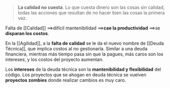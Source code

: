 > **La calidad no cuesta**. Lo que cuesta dinero son las cosas sin calidad, todas las acciones que resultan de no hacer bien las cosas la primera vez.

Falta de [[Calidad]] $\implies$difícil mantenibilidad $\implies$**cae la productividad** $\implies$se **disparan los costos**.

En la [[Agilidad]], a la **falta de calidad** se le da el nuevo nombre de [[Deuda Técnica]], que implica costos al no gestionarla. Similar a una deuda financiera, mientras más tiempo pasa sin que la pagues, más caros son los intereses, y los costos del proyecto aumentan.

Los **intereses** de la deuda técnica son la **mantenibilidad y flexibilidad** del código. Los proyectos que se ahogan en deuda técnica se vuelven **proyectos zombies** donde realizar cambios es muy caro.
